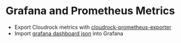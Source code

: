 # Grafana and Prometheus Metrics

- Export Cloudrock metrics with [cloudrock-prometheus-exporter](https://github.com/kubeworkz/cloudrock-prometheus-exporter)
- Import [grafana dashboard json](grafana-dashboard.json) into Grafana
